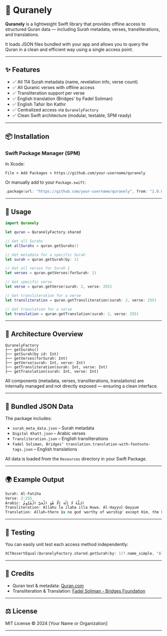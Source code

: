 # 📖 Quranely

**Quranely** is a lightweight Swift library that provides offline access to structured Quran data — including Surah metadata, verses, transliterations, and translations.

It loads JSON files bundled with your app and allows you to query the Quran in a clean and efficient way using a single access point.

---

## ✨ Features

- ✅ All 114 Surah metadata (name, revelation info, verse count)
- ✅ All Quranic verses with offline access
- ✅ Transliteration support per verse
- ✅ English translation (Bridges' by Fadel Soliman)
- ✅ English Tafsir Ibn Kathir
- ✅ Centralized access via `QuranelyFactory`
- ✅ Clean Swift architecture (modular, testable, SPM ready)

---

## 📦 Installation

### Swift Package Manager (SPM)

In Xcode:

```
File > Add Packages > https://github.com/your-username/quranely
```

Or manually add to your `Package.swift`:

```swift
.package(url: "https://github.com/your-username/quranely", from: "1.0.0")
```

---

## 🔧 Usage

```swift
import Quranely

let quran = QuranelyFactory.shared

// Get all Surahs
let allSurahs = quran.getSurahs()

// Get metadata for a specific Surah
let surah = quran.getSurah(by: 1)

// Get all verses for Surah 1
let verses = quran.getVerses(forSurah: 1)

// Get specific verse
let verse = quran.getVerse(surah: 2, verse: 255)

// Get transliteration for a verse
let transliteration = quran.getTransliteration(surah: 2, verse: 255)

// Get translation for a verse
let translation = quran.getTranslation(surah: 2, verse: 255)
```

---

## 🧱 Architecture Overview

```text
QuranelyFactory
├── getSurahs()
├── getSurah(by id: Int)
├── getVerses(forSurah: Int)
├── getVerse(surah: Int, verse: Int)
├── getTransliteration(surah: Int, verse: Int)
├── getTranslation(surah: Int, verse: Int)
```

All components (metadata, verses, transliterations, translations) are internally managed and not directly exposed — ensuring a clean interface.

---

## 📁 Bundled JSON Data

The package includes:

- `surah_meta_data.json` – Surah metadata
- `Digital Khatt.json` – Arabic verses
- `Transliteration.json` – English transliterations
- `Fadel Soliman, Bridges’ translation.translation-with-footnote-tags.json` – English translations

All data is loaded from the `Resources` directory in your Swift Package.

---

## 🌍 Example Output

```swift
Surah: Al-Fatiha
Verse: 2:255
Arabic: اللَّهُ لَا إِلَٰهَ إِلَّا هُوَ الْحَيُّ الْقَيُّومُ
Transliteration: Allahu la ilaha illa Huwa, Al-Hayyul-Qayyum
Translation: Allah—there is no god ˹worthy of worship˺ except Him, the Ever-Living, All-Sustaining...
```

---

## 🧪 Testing

You can easily unit test each access method independently:

```swift
XCTAssertEqual(QuranelyFactory.shared.getSurah(by: 1)?.name_simple, "Al-Fatiha")
```

---

## 💬 Credits

- Quran text & metadata: [Quran.com](https://quran.com/)
- Transliteration & Translation: [Fadel Soliman - Bridges Foundation](https://bridges-foundation.org/)

---

## ⚖️ License

MIT License © 2024 [Your Name or Organization]

---
